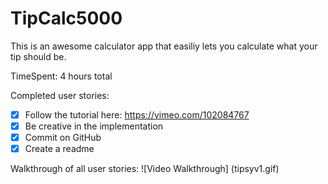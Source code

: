 # TipCalc5000

This is an awesome calculator app that easiliy lets you calculate what your tip should be.

TimeSpent: 4 hours total

Completed user stories:

* [x] Follow the tutorial here: https://vimeo.com/102084767
* [X] Be creative in the implementation
* [x] Commit on GitHub
* [X] Create a readme

Walkthrough of all user stories:
![Video Walkthrough]
(tipsyv1.gif)


